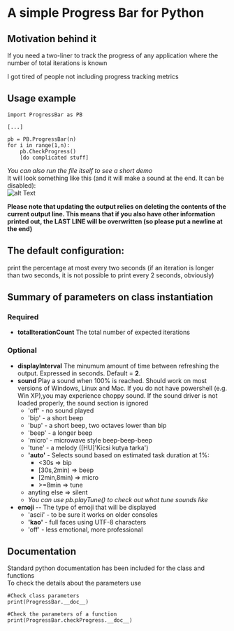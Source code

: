 # A simple Progress Bar for Python
## Motivation behind it
If you need a two-liner to track the progress of any application where the number of total iterations is known  

I got tired of people not including progress tracking metrics  

## Usage example
```
import ProgressBar as PB

[...]  

pb = PB.ProgressBar(n)
for i in range(1,n):
    pb.CheckProgress()
    [do complicated stuff]
 ```
*You can also run the file itself to see a short demo*  
 It will look something like this (and it will make a sound at the end. It can be disabled):  
![alt Text](https://i.imgur.com/x8VRPvv.gif)
 
**Please note that updating the output relies on deleting the contents of the current output line. This means that if you also have other information printed out, the LAST LINE will be overwritten (so please put a newline at the end)**

  
 ## The default configuration:  
 print the percentage at most every two seconds (if an iteration is longer than two seconds, it is not possible to print every 2 seconds, obviously)

 ## Summary of parameters on class instantiation
  ### Required  
  - **totalIterationCount** The total number of expected iterations
  ### Optional
  - **displayInterval** The minumum amount of time between refreshing the output. Expressed in seconds. Default = **2**.
  - **sound** Play a sound when 100% is reached. Should work on most versions of Windows, Linux and Mac. If you do not have powershell (e.g. Win XP),you may experience choppy sound. If the sound driver is not loaded properly, the sound section is ignored
     - 'off'  - no sound played
     - 'bip'   - a short beep
     - 'bup'   - a short beep, two octaves lower than bip
     - 'beep'  - a longer beep
     - 'micro' - microwave style beep-beep-beep
     - 'tune'  - a melody ([HU]'Kicsi kutya tarka')
     - **'auto'**    - Selects sound based on estimated task duration at 1%:
         - \<30s       =\> bip  
         - \[30s,2min)  =\> beep  
         - \[2min,8min) =\> micro  
         - \>=8min     =\> tune  
      - anyting else => silent
	  - *You can use pb.playTune() to check out what tune sounds like*
  - **emoji** -- The type of emoji that will be displayed  
       - 'ascii' - to be sure it works on older consoles
       - **'kao'**   - full faces using UTF-8 characters
       - 'off'   - less emotional, more professional
 
## Documentation  
Standard python documentation has been included for the class and functions  
To check the details about the parameters use  
```
#Check class parameters
print(ProgressBar.__doc__)

#Check the parameters of a function
print(ProgressBar.checkProgress.__doc__)
```
 
